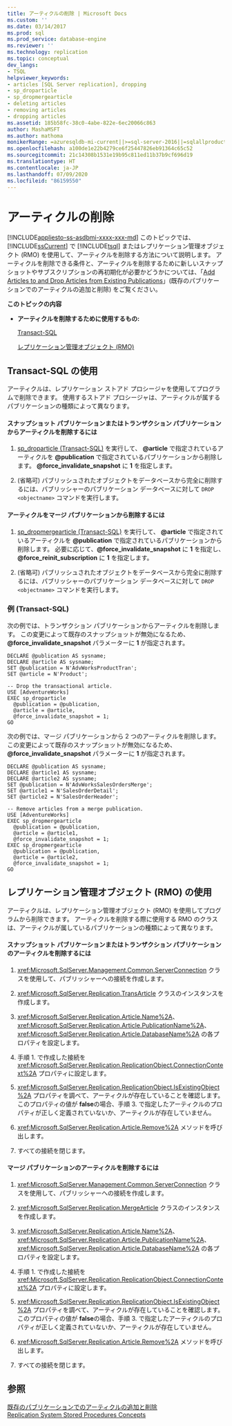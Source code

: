 ```yaml
---
title: アーティクルの削除 | Microsoft Docs
ms.custom: ''
ms.date: 03/14/2017
ms.prod: sql
ms.prod_service: database-engine
ms.reviewer: ''
ms.technology: replication
ms.topic: conceptual
dev_langs:
- TSQL
helpviewer_keywords:
- articles [SQL Server replication], dropping
- sp_droparticle
- sp_dropmergearticle
- deleting articles
- removing articles
- dropping articles
ms.assetid: 185b58fc-38c0-4abe-822e-6ec20066c863
author: MashaMSFT
ms.author: mathoma
monikerRange: =azuresqldb-mi-current||>=sql-server-2016||=sqlallproducts-allversions
ms.openlocfilehash: a100de1e22b4279ce6f25447826eb91364c65c52
ms.sourcegitcommit: 21c14308b1531e19b95c811ed11b37b9cf696d19
ms.translationtype: HT
ms.contentlocale: ja-JP
ms.lasthandoff: 07/09/2020
ms.locfileid: "86159550"
---
```

# <a name="delete-an-article"></a>アーティクルの削除
[!INCLUDE[appliesto-ss-asdbmi-xxxx-xxx-md](../../../includes/applies-to-version/sql-asdbmi.md)]
  このトピックでは、 [!INCLUDE[ssCurrent](../../../includes/sscurrent-md.md)] で [!INCLUDE[tsql](../../../includes/tsql-md.md)] またはレプリケーション管理オブジェクト (RMO) を使用して、アーティクルを削除する方法について説明します。 アーティクルを削除できる条件と、アーティクルを削除するために新しいスナップショットやサブスクリプションの再初期化が必要かどうかについては、「[Add Articles to and Drop Articles from Existing Publications](../../../relational-databases/replication/publish/add-articles-to-and-drop-articles-from-existing-publications.md)」(既存のパブリケーションでのアーティクルの追加と削除) をご覧ください。  
  
 **このトピックの内容**  
  
-   **アーティクルを削除するために使用するもの:**  
  
     [Transact-SQL](#TsqlProcedure)  
  
     [レプリケーション管理オブジェクト (RMO)](#RMOProcedure)  
  
##  <a name="using-transact-sql"></a><a name="TsqlProcedure"></a> Transact-SQL の使用  
 アーティクルは、レプリケーション ストアド プロシージャを使用してプログラムで削除できます。 使用するストアド プロシージャは、アーティクルが属するパブリケーションの種類によって異なります。  
  
#### <a name="to-delete-an-article-from-a-snapshot-or-transactional-publication"></a>スナップショット パブリケーションまたはトランザクション パブリケーションからアーティクルを削除するには  
  
1.  [sp_droparticle &#40;Transact-SQL&#41;](../../../relational-databases/system-stored-procedures/sp-droparticle-transact-sql.md) を実行して、 **\@article** で指定されているアーティクルを **\@publication** で指定されているパブリケーションから削除します。 **\@force_invalidate_snapshot** に **1** を指定します。  
  
2.  (省略可) パブリッシュされたオブジェクトをデータベースから完全に削除するには、パブリッシャーのパブリケーション データベースに対して `DROP <objectname>` コマンドを実行します。  

#### <a name="to-delete-an-article-from-a-merge-publication"></a>アーティクルをマージ パブリケーションから削除するには  
  
1.  [sp_dropmergearticle &#40;Transact-SQL&#41;](../../../relational-databases/system-stored-procedures/sp-dropmergearticle-transact-sql.md) を実行して、 **\@article** で指定されているアーティクルを **\@publication** で指定されているパブリケーションから削除します。 必要に応じて、**\@force_invalidate_snapshot** に **1** を指定し、**\@force_reinit_subscription** に **1** を指定します。  
  
2.  (省略可) パブリッシュされたオブジェクトをデータベースから完全に削除するには、パブリッシャーのパブリケーション データベースに対して `DROP <objectname>` コマンドを実行します。  
  
###  <a name="examples-transact-sql"></a><a name="TsqlExample"></a> 例 (Transact-SQL)  
 次の例では、トランザクション パブリケーションからアーティクルを削除します。 この変更によって既存のスナップショットが無効になるため、**\@force_invalidate_snapshot** パラメーターに **1** が指定されます。  
  
```  
DECLARE @publication AS sysname;  
DECLARE @article AS sysname;  
SET @publication = N'AdvWorksProductTran';   
SET @article = N'Product';   
  
-- Drop the transactional article.  
USE [AdventureWorks]  
EXEC sp_droparticle   
  @publication = @publication,   
  @article = @article,  
  @force_invalidate_snapshot = 1;  
GO  
```  
  
 次の例では、マージ パブリケーションから 2 つのアーティクルを削除します。 この変更によって既存のスナップショットが無効になるため、**\@force_invalidate_snapshot** パラメーターに **1** が指定されます。  
  
```  
DECLARE @publication AS sysname;  
DECLARE @article1 AS sysname;  
DECLARE @article2 AS sysname;  
SET @publication = N'AdvWorksSalesOrdersMerge';  
SET @article1 = N'SalesOrderDetail';   
SET @article2 = N'SalesOrderHeader';   
  
-- Remove articles from a merge publication.  
USE [AdventureWorks]  
EXEC sp_dropmergearticle   
  @publication = @publication,   
  @article = @article1,  
  @force_invalidate_snapshot = 1;  
EXEC sp_dropmergearticle   
  @publication = @publication,   
  @article = @article2,  
  @force_invalidate_snapshot = 1;  
GO  
```  
  
##  <a name="using-replication-management-objects-rmo"></a><a name="RMOProcedure"></a> レプリケーション管理オブジェクト (RMO) の使用  
 アーティクルは、レプリケーション管理オブジェクト (RMO) を使用してプログラムから削除できます。 アーティクルを削除する際に使用する RMO のクラスは、アーティクルが属しているパブリケーションの種類によって異なります。  
  
#### <a name="to-delete-an-article-that-belongs-to-a-snapshot-or-transactional-publication"></a>スナップショット パブリケーションまたはトランザクション パブリケーションのアーティクルを削除するには  
  
1.  <xref:Microsoft.SqlServer.Management.Common.ServerConnection> クラスを使用して、パブリッシャーへの接続を作成します。  
  
2.  <xref:Microsoft.SqlServer.Replication.TransArticle> クラスのインスタンスを作成します。  
  
3.  <xref:Microsoft.SqlServer.Replication.Article.Name%2A>、 <xref:Microsoft.SqlServer.Replication.Article.PublicationName%2A>、 <xref:Microsoft.SqlServer.Replication.Article.DatabaseName%2A> の各プロパティを設定します。  
  
4.  手順 1. で作成した接続を <xref:Microsoft.SqlServer.Replication.ReplicationObject.ConnectionContext%2A> プロパティに設定します。  
  
5.  <xref:Microsoft.SqlServer.Replication.ReplicationObject.IsExistingObject%2A> プロパティを調べて、アーティクルが存在していることを確認します。 このプロパティの値が **false**の場合、手順 3. で指定したアーティクルのプロパティが正しく定義されていないか、アーティクルが存在していません。  
  
6.  <xref:Microsoft.SqlServer.Replication.Article.Remove%2A> メソッドを呼び出します。  
  
7.  すべての接続を閉じます。  
  
#### <a name="to-delete-an-article-that-belongs-to-a-merge-publication"></a>マージ パブリケーションのアーティクルを削除するには  
  
1.  <xref:Microsoft.SqlServer.Management.Common.ServerConnection> クラスを使用して、パブリッシャーへの接続を作成します。  
  
2.  <xref:Microsoft.SqlServer.Replication.MergeArticle> クラスのインスタンスを作成します。  
  
3.  <xref:Microsoft.SqlServer.Replication.Article.Name%2A>、 <xref:Microsoft.SqlServer.Replication.Article.PublicationName%2A>、 <xref:Microsoft.SqlServer.Replication.Article.DatabaseName%2A> の各プロパティを設定します。  
  
4.  手順 1. で作成した接続を <xref:Microsoft.SqlServer.Replication.ReplicationObject.ConnectionContext%2A> プロパティに設定します。  
  
5.  <xref:Microsoft.SqlServer.Replication.ReplicationObject.IsExistingObject%2A> プロパティを調べて、アーティクルが存在していることを確認します。 このプロパティの値が **false**の場合、手順 3. で指定したアーティクルのプロパティが正しく定義されていないか、アーティクルが存在していません。  
  
6.  <xref:Microsoft.SqlServer.Replication.Article.Remove%2A> メソッドを呼び出します。  
  
7.  すべての接続を閉じます。  
  
## <a name="see-also"></a>参照  
 [既存のパブリケーションでのアーティクルの追加と削除](../../../relational-databases/replication/publish/add-articles-to-and-drop-articles-from-existing-publications.md)   
 [Replication System Stored Procedures Concepts](../../../relational-databases/replication/concepts/replication-system-stored-procedures-concepts.md)  
  
  
